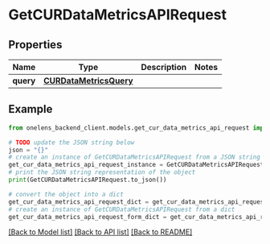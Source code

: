 # GetCURDataMetricsAPIRequest


## Properties

Name | Type | Description | Notes
------------ | ------------- | ------------- | -------------
**query** | [**CURDataMetricsQuery**](CURDataMetricsQuery.md) |  | 

## Example

```python
from onelens_backend_client.models.get_cur_data_metrics_api_request import GetCURDataMetricsAPIRequest

# TODO update the JSON string below
json = "{}"
# create an instance of GetCURDataMetricsAPIRequest from a JSON string
get_cur_data_metrics_api_request_instance = GetCURDataMetricsAPIRequest.from_json(json)
# print the JSON string representation of the object
print(GetCURDataMetricsAPIRequest.to_json())

# convert the object into a dict
get_cur_data_metrics_api_request_dict = get_cur_data_metrics_api_request_instance.to_dict()
# create an instance of GetCURDataMetricsAPIRequest from a dict
get_cur_data_metrics_api_request_form_dict = get_cur_data_metrics_api_request.from_dict(get_cur_data_metrics_api_request_dict)
```
[[Back to Model list]](../README.md#documentation-for-models) [[Back to API list]](../README.md#documentation-for-api-endpoints) [[Back to README]](../README.md)


